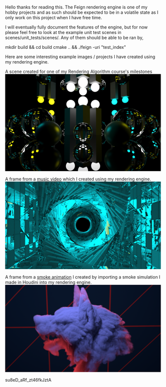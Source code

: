 Hello thanks for reading this. The Feign rendering engine is one of my hobby projects and as such should be expected to be in a volatile state as I only work on this project when I have free time.

I will eventually fully document the features of the engine, but for now please feel free to look at the example unit test scenes in scenes/unit_tests/scenes/. Any of them should be able to be ran by,

mkdir build && cd build cmake .. && ./feign -uri "test_index"

Here are some interesting example images / projects I have created using my rendering engine.

A scene created for one of my Rendering Algorithm course's milestones
![Alt text](eyecandy.png?raw=true "Title")

A frame from a <a href="https://www.youtube.com/watch?v=rnKu9xs-KWs">music video</a> which I created using my rendering engine.
![Alt text](hall_of_tiles_final_4740.png?raw=true "Title")

A frame from a <a href="https://www.youtube.com/watch?v=rnKu9xs-KWs">smoke animation</a> I created by importing a smoke simulation I made in Houdini into my rendering engine.
![Alt text](wolf_smoke.png?raw=true "Title")

su8eD_aRf_zt46fkJztA